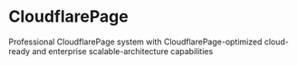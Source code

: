 # CloudflarePage
Professional CloudflarePage system with CloudflarePage-optimized cloud-ready and enterprise scalable-architecture capabilities
